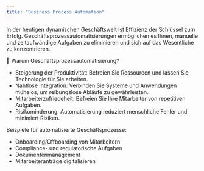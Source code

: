 ```yaml
---
title: "Business Process Automation"
---
```


In der heutigen dynamischen Geschäftswelt ist Effizienz der Schlüssel zum Erfolg.  Geschäftsprozessautomatisierungen ermöglichen es Ihnen, manuelle und zeitaufwändige Aufgaben zu eliminieren und sich auf das Wesentliche zu konzentrieren.

🚀 Warum Geschäftsprozessautomatisierung?

* Steigerung der Produktivität: Befreien Sie Ressourcen und lassen Sie Technologie für Sie arbeiten.
* Nahtlose Integration: Verbinden Sie Systeme und Anwendungen mühelos, um reibungslose Abläufe zu gewährleisten.
* Mitarbeiterzufriedeheit: Befreien Sie Ihre Mitarbeiter von repetitiven Aufgaben.
* Risikominderung: Automatisierung reduziert menschliche Fehler und minimiert  Risiken.


Beispiele für automatisierte Geschäftsprozesse:

* Onboarding/Offboarding von Mitarbeitern
* Compliance- und regulatorische Aufgaben
* Dokumentenmanagement
* Mitarbeiteranträge digitalisieren
